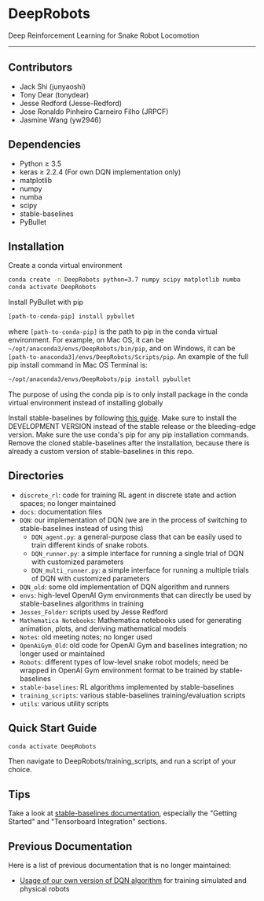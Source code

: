 # DeepRobots
Deep Reinforcement Learning for Snake Robot Locomotion

---
## Contributors
- Jack Shi (junyaoshi)
- Tony Dear (tonydear)
- Jesse Redford (Jesse-Redford)
- Jose Ronaldo Pinheiro Carneiro Filho (JRPCF)
- Jasmine Wang (yw2946)

## Dependencies
- Python ≥ 3.5
- keras ≥ 2.2.4 (For own DQN implementation only)
- matplotlib 
- numpy
- numba
- scipy
- stable-baselines
- PyBullet


## Installation

Create a conda virtual environment
```bash
conda create -n DeepRobots python=3.7 numpy scipy matplotlib numba 
conda activate DeepRobots
``` 

Install PyBullet with pip
```bash
[path-to-conda-pip] install pybullet
```
where `[path-to-conda-pip]` is the path to pip in the conda virtual environment. For example, on Mac OS, it can be `~/opt/anaconda3/envs/DeepRobots/bin/pip`, and on Windows, it can be `[path-to-anaconda3]/envs/DeepRobots/Scripts/pip`. An example of the full pip install command in Mac OS Terminal is:
```bash
~/opt/anaconda3/envs/DeepRobots/pip install pybullet
```

The purpose of using the conda pip is to only install package in the conda virtual environment instead of installing globally

Install stable-baselines by following [this guide](https://stable-baselines.readthedocs.io/en/master/guide/install.html). Make sure to install the DEVELOPMENT VERSION instead of the stable release or the bleeding-edge version. Make sure the use conda's pip for any pip installation commands. Remove the cloned stable-baselines after the installation, because there is already a custom version of stable-baselines in this repo. 

## Directories
- `discrete_rl`: code for training RL agent in discrete state and action spaces; no longer maintained
- `docs`: documentation files 
- `DQN`: our implementation of DQN (we are in the process of switching to stable-baselines instead of using this)
    - `DQN_agent.py`: a general-purpose class that can be easily used to train different kinds of snake robots. 
    - `DQN_runner.py`: a simple interface for running a single trial of DQN with customized parameters
    - `DQN_multi_runner.py`: a simple interface for running a multiple trials of DQN with customized parameters
- `DQN_old`: some old implementation of DQN algorithm and runners
- `envs`: high-level OpenAI Gym environments that can directly be used by stable-baselines algorithms in training
- `Jesses_Folder`: scripts used by Jesse Redford
- `Mathematica Notebooks`: Mathematica notebooks used for generating animation, plots, and deriving mathematical models
- `Notes`: old meeting notes; no longer used
- `OpenAiGym_Old`: old code for OpenAI Gym and baselines integration; no longer used or maintained
- `Robots`: different types of low-level snake robot models; need be wrapped in OpenAI Gym environment format to be trained by stable-baselines
- `stable-baselines`: RL algorithms implemented by stable-baselines
- `training_scripts`: various stable-baselines training/evaluation scripts
- `utils`: various utility scripts

## Quick Start Guide

```bash
conda activate DeepRobots
```

Then navigate to DeepRobots/training_scripts, and run a script of your choice.

## Tips

Take a look at [stable-baselines documentation](https://stable-baselines.readthedocs.io/en/master/), especially the "Getting Started" and "Tensorboard Integration" sections.

## Previous Documentation

Here is a list of previous documentation that is no longer maintained:
- [Usage of our own version of DQN algorithm](docs/DQN_old.md) for training simulated and physical robots




